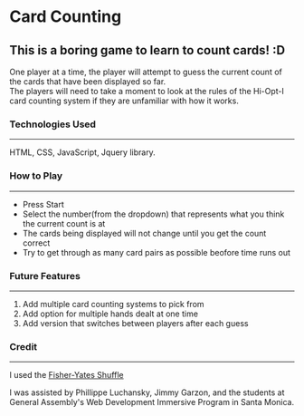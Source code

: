 # Card Counting
## This is a boring game to learn to count cards! :D

One player at a time, the player will attempt to guess the current count of the cards that have been displayed so far.  
The players will need to take a moment to look at the rules of the Hi-Opt-I card counting system if they are unfamiliar with how it works.

### Technologies Used
---
HTML, CSS, JavaScript, Jquery library. 


### How to Play
___
* Press Start
* Select the number(from the dropdown) that represents what you think the current count is at
* The cards being displayed will not change until you get the count correct
* Try to get through as many card pairs as possible beofore time runs out

### Future Features
---
1.  Add multiple card counting systems to pick from
2.  Add option for multiple hands dealt at one time
3.  Add version that switches between players after each guess

### Credit
---
I used the [Fisher-Yates Shuffle](https://en.wikipedia.org/wiki/Fisher%E2%80%93Yates_shuffle)

I was assisted by Phillippe Luchansky, Jimmy Garzon, and the students at General Assembly's Web Development Immersive Program in Santa Monica.